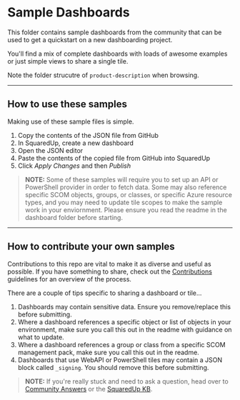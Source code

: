# Sample Dashboards

This folder contains sample dashboards from the community that can be used to get a quickstart on a new dashboarding project.

You'll find a mix of complete dashboards with loads of awesome examples or just simple views to share a single tile.

Note the folder strucutre of `product-description` when browsing.

---

## How to use these samples

Making use of these sample files is simple.

1. Copy the contents of the JSON file from GitHub
2. In SquaredUp, create a new dashboard
3. Open the JSON editor
4. Paste the contents of the copied file from GitHub into SquaredUp
5. Click _Apply Changes_ and then _Publish_

> **NOTE:**  Some of these samples will require you to set up an API or PowerShell provider in order to fetch data. Some may also reference specific SCOM objects, groups, or classes, or specific Azure resource types, and you may need to update tile scopes to make the sample work in your enviornment. Please ensure you read the readme in the dashboard folder before starting.

---

## How to contribute your own samples

Contributions to this repo are vital to make it as diverse and useful as possible. If you have something to share, check out the [Contributions](https://github.com/squaredup/samples/blob/master/CONTRIBUTING.md) guidelines for an overview of the process.

There are a couple of tips specific to sharing a dashboard or tile...

1. Dashboards may contain sensitive data. Ensure you remove/replace this before submitting.
2. Where a dashboard references a specific object or list of objects in your environment, make sure you call this out in the readme with guidance on what to update.
3. Where a dashboard references a group or class from a specific SCOM management pack, make sure you call this out in the readme.
3. Dashboards that use WebAPI or PowerShell tiles may contain a JSON block called `_signing`. You should remove this before submitting.

> **NOTE:**  If you're really stuck and need to ask a question, head over to [Community Answers](https://community.squaredup.com/) or the [SquaredUp KB](https://support.squaredup.com/).
